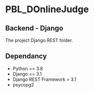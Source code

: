 # PBL_DOnlineJudge
## Backend - Django
The project Django REST folder.

## Dependancy
- Python == 3.8
- Django == 3.1
- Django REST Framework = 3.1
- psycopg2
